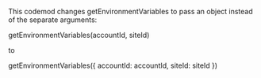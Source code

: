 This codemod changes getEnvironmentVariables to pass an object instead of the separate arguments:

getEnvironmentVariables(accountId, siteId)

to 

getEnvironmentVariables({
  accountId: accountId,
  siteId: siteId
})